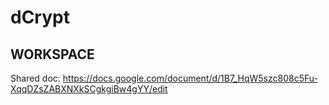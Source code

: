 # dCrypt

## WORKSPACE

Shared doc:
https://docs.google.com/document/d/1B7_HqW5szc808c5Fu-XqqDZsZABXNXkSCgkgiBw4gYY/edit
